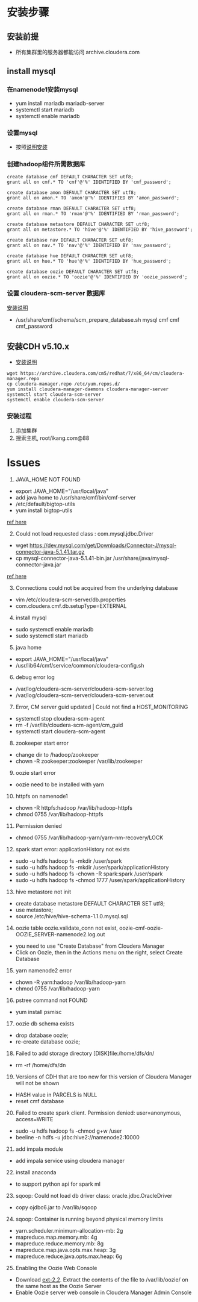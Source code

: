 # 安装步骤

## 安装前提
* 所有集群里的服务器都能访问 archive.cloudera.com

## install mysql

### 在namenode1安装mysql
* yum install mariadb mariadb-server
* systemctl start mariadb
* systemctl enable mariadb

### 设置mysql
* 按照[说明安装](https://www.cloudera.com/documentation/enterprise/latest/topics/install_cm_mariadb.html)

### 创建hadoop组件所需数据库
```
create database cmf DEFAULT CHARACTER SET utf8;
grant all on cmf.* TO 'cmf'@'%' IDENTIFIED BY 'cmf_password';

create database amon DEFAULT CHARACTER SET utf8;
grant all on amon.* TO 'amon'@'%' IDENTIFIED BY 'amon_password';

create database rman DEFAULT CHARACTER SET utf8;
grant all on rman.* TO 'rman'@'%' IDENTIFIED BY 'rman_password';

create database metastore DEFAULT CHARACTER SET utf8;
grant all on metastore.* TO 'hive'@'%' IDENTIFIED BY 'hive_password';

create database nav DEFAULT CHARACTER SET utf8;
grant all on nav.* TO 'nav'@'%' IDENTIFIED BY 'nav_password';

create database hue DEFAULT CHARACTER SET utf8;
grant all on hue.* TO 'hue'@'%' IDENTIFIED BY 'hue_password';

create database oozie DEFAULT CHARACTER SET utf8;
grant all on oozie.* TO 'oozie'@'%' IDENTIFIED BY 'oozie_password';
```

### 设置 cloudera-scm-server 数据库
[安装说明](https://www.cloudera.com/documentation/enterprise/latest/topics/cm_ig_installing_configuring_dbs.html#cmig_topic_5)
- /usr/share/cmf/schema/scm_prepare_database.sh mysql cmf cmf cmf_password

## 安装CDH v5.10.x
- [安装说明](https://www.cloudera.com/documentation/enterprise/latest/topics/cm_ig_install_path_b.html#cmig_topic_6_6_1__section_gkr_z31_v5)
```
wget https://archive.cloudera.com/cm5/redhat/7/x86_64/cm/cloudera-manager.repo
cp cloudera-manager.repo /etc/yum.repos.d/
yum install cloudera-manager-daemons cloudera-manager-server
systemctl start cloudera-scm-server
systemctl enable cloudera-scm-server
```

### 安装过程
1. 添加集群
2. 搜索主机, root/ikang.com@88



# Issues

1. JAVA_HOME NOT FOUND
- export JAVA_HOME="/usr/local/java"
- add java home to /usr/share/cmf/bin/cmf-server
- /etc/default/bigtop-utils
- yum install bigtop-utils

[ref here](https://www.cloudera.com/documentation/enterprise/latest/topics/cdh_ig_jdk_installation.html#topic_29)

2. Could not load requested class : com.mysql.jdbc.Driver

- wget https://dev.mysql.com/get/Downloads/Connector-J/mysql-connector-java-5.1.41.tar.gz
- cp mysql-connector-java-5.1.41-bin.jar /usr/share/java/mysql-connector-java.jar

[ref here](https://www.cloudera.com/documentation/enterprise/latest/topics/cm_ig_mysql.html#cmig_topic_5_5_1)

3. Connections could not be acquired from the underlying database
- vim /etc/cloudera-scm-server/db.properties
- com.cloudera.cmf.db.setupType=EXTERNAL

4. install mysql
- sudo systemctl enable mariadb
- sudo systemctl start mariadb

5. java home
- export JAVA_HOME="/usr/local/java"
- /usr/lib64/cmf/service/common/cloudera-config.sh

6. debug error log
- /var/log/cloudera-scm-server/cloudera-scm-server.log
- /var/log/cloudera-scm-server/cloudera-scm-server.out

7. Error, CM server guid updated | Could not find a HOST_MONITORING
- systemctl stop cloudera-scm-agent
- rm -f /var/lib/cloudera-scm-agent/cm_guid
- systemctl start cloudera-scm-agent

8. zookeeper start error
- change dir to /hadoop/zookeeper
- chown -R zookeeper:zookeeper /var/lib/zookeeper

9. oozie start error
- oozie need to be installed with yarn

10. httpfs on namenode1
- chown -R httpfs:hadoop /var/lib/hadoop-httpfs
- chmod 0755 /var/lib/hadoop-httpfs

11. Permission denied
- chmod 0755 /var/lib/hadoop-yarn/yarn-nm-recovery/LOCK

12. spark start error: applicationHistory not exists
- sudo -u hdfs hadoop fs -mkdir /user/spark
- sudo -u hdfs hadoop fs -mkdir /user/spark/applicationHistory
- sudo -u hdfs hadoop fs -chown -R spark:spark /user/spark
- sudo -u hdfs hadoop fs -chmod 1777 /user/spark/applicationHistory

13. hive metastore not init
- create database metastore DEFAULT CHARACTER SET utf8;
- use metastore;
- source /etc/hive/hive-schema-1.1.0.mysql.sql

14. oozie table oozie.validate_conn not exist, oozie-cmf-oozie-OOZIE_SERVER-namenode2.log.out
- you need to use "Create Database" from Cloudera Manager
- Click on Oozie, then in the Actions menu on the right, select Create Database

15. yarn namenode2 error
- chown -R yarn:hadoop /var/lib/hadoop-yarn
- chmod 0755 /var/lib/hadoop-yarn

16. pstree command not FOUND
- yum install psmisc

17. oozie db schema exists
- drop database oozie;
- re-create database oozie;

18. Failed to add storage directory [DISK]file:/home/dfs/dn/
- rm -rf /home/dfs/dn

19. Versions of CDH that are too new for this version of Cloudera Manager will not be shown
- HASH value in PARCELS is NULL
- reset cmf database

20. Failed to create spark client. Permission denied: user=anonymous, access=WRITE
- sudo -u hdfs hadoop fs -chmod g+w /user
- beeline -n hdfs -u jdbc:hive2://namenode2:10000

21. add impala module
- add impala service using cloudera manager

22. install anaconda
- to support python api for spark ml

23. sqoop: Could not load db driver class: oracle.jdbc.OracleDriver
- copy ojdbc6.jar to /var/lib/sqoop

24. sqoop: Container is running beyond physical memory limits
- yarn.scheduler.minimum-allocation-mb: 2g
- mapreduce.map.memory.mb: 4g
- mapreduce.reduce.memory.mb: 8g
- mapreduce.map.java.opts.max.heap: 3g
- mapreduce.reduce.java.opts.max.heap: 6g

25. Enabling the Oozie Web Console
- Download [ext-2.2](). Extract the contents of the file to /var/lib/oozie/ on the same host as the Oozie Server
- Enable Oozie server web console in Cloudera Manager Admin Console
